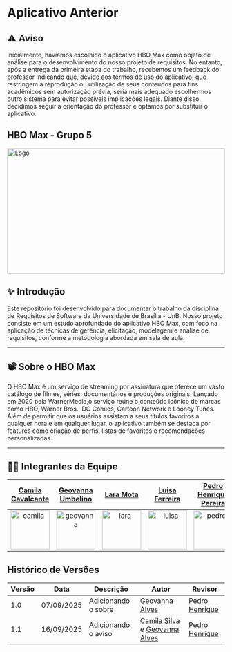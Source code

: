 # Aplicativo Anterior

## ⚠️ Aviso

Inicialmente, havíamos escolhido o aplicativo HBO Max como objeto de análise para o desenvolvimento do nosso projeto de requisitos. No entanto, após a entrega da primeira etapa do trabalho, recebemos um feedback do professor indicando que, devido aos termos de uso do aplicativo, que restringem a reprodução ou utilização de seus conteúdos para fins acadêmicos sem autorização prévia, seria mais adequado escolhermos outro sistema para evitar possíveis implicações legais. Diante disso, decidimos seguir a orientação do professor e optamos por substituir o aplicativo.

## HBO Max - Grupo 5

<div aling="center">
   <a href="https://www.hbomax.com/br/pt" target="_blank">
        <img src="https://i.postimg.cc/0yT2v637/HBO-Max-logo.jpg"  height="290x"  width="100%" alt="Logo"/>
    </a>
</div>

## ✨ Introdução

Este repositório foi desenvolvido para documentar o trabalho da disciplina de Requisitos de Software da Universidade de Brasília - UnB. Nosso projeto consiste em um estudo aprofundado
do aplicativo HBO Max, com foco na aplicação de técnicas de gerência, elicitação, modelagem e análise de requisitos, conforme a metodologia abordada em sala de aula.

---

## 📽️ Sobre o HBO Max

O HBO Max é um serviço de streaming por assinatura que oferece um vasto catálogo de filmes, séries, documentários e produções originais.
Lançado em 2020 pela WarnerMedia,o serviço reúne o conteúdo icônico de marcas como HBO, Warner Bros., DC Comics, Cartoon Network e Looney Tunes.
Além de permitir que os usuários assistam a seus títulos favoritos a qualquer hora e em qualquer lugar, o aplicativo também se destaca por features como criação de perfis, listas de favoritos e recomendações personalizadas.

---

## 👨‍💻 Integrantes da Equipe

| <span style="color:black;">[Camila Cavalcante](https://github.com/CamilaSilvaC)</span>             | <span style="color:black;">[Geovanna Umbelino](https://github.com/GeovannaUmbelino)</span>              | <span style="color:black;">[Lara Mota](https://github.com/mel14-hub)</span>                  | <span style="color:black;">[Luísa Ferreira](https://github.com/luisa12ll)</span>               | <span style="color:black;">[Pedro Henrique Pereira](https://github.com/pedrohpsantos)</span>       | <span style="color:black;">[Yan Matheus Aguiar](https://github.com/Yanmatheus0812)</span>        |
| -------------------------------------------------------------------------------------------------- | ------------------------------------------------------------------------------------------------------- | -------------------------------------------------------------------------------------------- | ---------------------------------------------------------------------------------------------- | -------------------------------------------------------------------------------------------------- | ------------------------------------------------------------------------------------------------ |
| <div align="center"><img alt= "camila" src="https://github.com/CamilaSilvaC.png" width="90"></div> | <div align="center"><img alt="geovanna" src="https://github.com/GeovannaUmbelino.png" width="90"></div> | <div align="center"><img alt="lara" src="https://github.com/mel14-hub.png" width="90"></div> | <div align="center"><img alt= "luisa" src="https://github.com/luisa12ll.png" width="90"></div> | <div align="center"><img alt= "pedro" src="https://github.com/pedrohpsantos.png" width="90"></div> | <div align="center"><img alt="yan" src="https://github.com/Yanmatheus0812.png" width="90"></div> |

## Histórico de Versões

| Versão | Data       | Descrição           | Autor                                                                                                   | Revisor                                            |
| ------ | ---------- | ------------------- | ------------------------------------------------------------------------------------------------------- | -------------------------------------------------- |
| 1.0    | 07/09/2025 | Adicionando o sobre | [Geovanna Alves](https://github.com/GeovannaUmbelino)                                                   | [Pedro Henrique](https://github.com/pedrohpsantos) |
| 1.1    | 16/09/2025 | Adicionando o aviso | [Camila Silva](https://github.com/CamilaSilvaC) e [Geovanna Alves](https://github.com/GeovannaUmbelino) | [Pedro Henrique](https://github.com/pedrohpsantos) |
